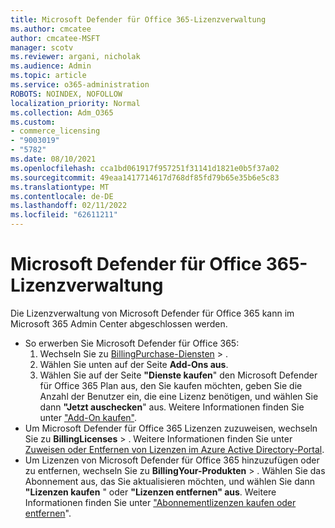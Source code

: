 ```yaml
---
title: Microsoft Defender für Office 365-Lizenzverwaltung
ms.author: cmcatee
author: cmcatee-MSFT
manager: scotv
ms.reviewer: argani, nicholak
ms.audience: Admin
ms.topic: article
ms.service: o365-administration
ROBOTS: NOINDEX, NOFOLLOW
localization_priority: Normal
ms.collection: Adm_O365
ms.custom:
- commerce_licensing
- "9003019"
- "5782"
ms.date: 08/10/2021
ms.openlocfilehash: cca1bd061917f957251f31141d1821e0b5f37a02
ms.sourcegitcommit: 49eaa1417714617d768df85fd79b65e35b6e5c83
ms.translationtype: MT
ms.contentlocale: de-DE
ms.lasthandoff: 02/11/2022
ms.locfileid: "62611211"
---
```

# <a name="microsoft-defender-for-office-365-license-management"></a>Microsoft Defender für Office 365-Lizenzverwaltung

Die Lizenzverwaltung von Microsoft Defender für Office 365 kann im Microsoft 365 Admin Center abgeschlossen werden.

- So erwerben Sie Microsoft Defender für Office 365:
    1. Wechseln Sie zu [BillingPurchase-Diensten](https://go.microsoft.com/fwlink/p/?linkid=868433) > .
    2. Wählen Sie unten auf der Seite **Add-Ons aus**.
    3. Wählen Sie auf der Seite **"Dienste kaufen**" den Microsoft Defender für Office 365 Plan aus, den Sie kaufen möchten, geben Sie die Anzahl der Benutzer ein, die eine Lizenz benötigen, und wählen Sie dann **"Jetzt auschecken**" aus. Weitere Informationen finden Sie unter ["Add-On kaufen"](https://docs.microsoft.com/microsoft-365/commerce/buy-or-edit-an-add-on).
- Um Microsoft Defender für Office 365 Lizenzen zuzuweisen, wechseln Sie zu **BillingLicenses** > . Weitere Informationen finden Sie unter [Zuweisen oder Entfernen von Lizenzen im Azure Active Directory-Portal](https://docs.microsoft.com/microsoft-365/admin/manage/assign-licenses-to-users).
- Um Lizenzen von Microsoft Defender für Office 365 hinzuzufügen oder zu entfernen, wechseln Sie zu **BillingYour-Produkten** > . Wählen Sie das Abonnement aus, das Sie aktualisieren möchten, und wählen Sie dann **"Lizenzen kaufen** " oder **"Lizenzen entfernen" aus**. Weitere Informationen finden Sie unter ["Abonnementlizenzen kaufen oder entfernen](https://docs.microsoft.com/microsoft-365/commerce/licenses/buy-licenses)".